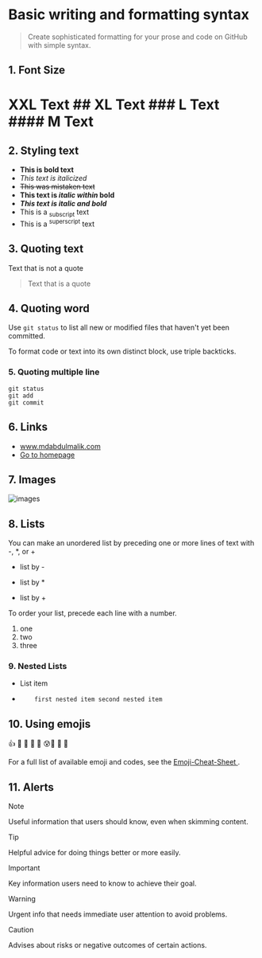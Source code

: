# Basic writing and formatting syntax
> Create sophisticated formatting for your prose and code on GitHub with simple syntax.



## 1. Font Size

 # XXL Text ## XL Text ### L Text #### M Text

## 2. Styling text
 - **This is bold text**
 - _This text is italicized_
 - ~~This was mistaken text~~
 - **This text is _italic within_ bold**
 - ***This text is italic and bold***
 - This is a <sub>subscript</sub> text
 - This is a <sup>superscript</sup> text

 ## 3. Quoting text
 Text that is not a quote

> Text that is a quote

## 4. Quoting word
Use `git status` to list all new or modified files that haven't yet been committed.

To format code or text into its own distinct block, use triple backticks.
### 5. Quoting multiple line

```
git status
git add
git commit
```
## 6. Links
 - www.mdabdulmalik.com
 - [Go to homepage](https://pages.github.com/)

## 7. Images
![images](https://myoctocat.com/assets/images/base-octocat.svg)

## 8. Lists
You can make an unordered list by preceding one or more lines of text with -, *, or +

- list by -
* list by *
+ list by +

To order your list, precede each line with a number.

1. one
2. two 
3. three

### 9. Nested Lists
 + List item 
-         first nested item second nested item


## 10. Using emojis
:+1:
🏁 🍇 🍉
:smiling_face_with_three_hearts: :cold_sweat::ghost: :speech_balloon: 	:grapes:


For a full list of available emoji and codes, see the [ Emoji-Cheat-Sheet ](https://github.com/ikatyang/emoji-cheat-sheet/blob/master/README.md).



## 11. Alerts

> [!NOTE]
> Useful information that users should know, even when skimming content.

> [!TIP]
> Helpful advice for doing things better or more easily.

> [!IMPORTANT]
> Key information users need to know to achieve their goal.

> [!WARNING]
> Urgent info that needs immediate user attention to avoid problems.

> [!CAUTION]
> Advises about risks or negative outcomes of certain actions.